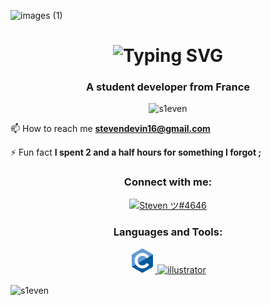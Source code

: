 ![images (1)](https://github.com/user-attachments/assets/f86c3d3c-c4a8-4774-a945-78c6adbbec76)
<h1 align="center">
	<img src="https://readme-typing-svg.herokuapp.com?font=Fira+Code&weight=900&size=25&pause=1000&color=36BCF7FF&width=435&lines=Hello+everyone%2C+;I'm+Steven" alt="Typing SVG"/>
</h1>
<h3 align="center">A student developer from France</h3>

<p align="center"> <img src="https://komarev.com/ghpvc/?username=s1even&label=Profile%20views&color=0e75b6&style=flat" alt="s1even" /> </p>

📫 How to reach me **stevendevin16@gmail.com**

⚡ Fun fact **I spent 2 and a half hours for something I forgot ;**

<h3 align="center">Connect with me:</h3>
<p align="center">
<a href="https://discord.gg/Steven ツ#4646" target="blank"><img align="center" src="https://raw.githubusercontent.com/rahuldkjain/github-profile-readme-generator/master/src/images/icons/Social/discord.svg" alt="Steven ツ#4646" height="30" width="40" /></a>
</p>

<h3 align="center">Languages and Tools:</h3>
<p align="center"> <a href="https://www.cprogramming.com/" target="_blank" rel="noreferrer"> <img src="https://raw.githubusercontent.com/devicons/devicon/master/icons/c/c-original.svg" alt="c" width="40" height="40"/> </a> <a href="https://www.adobe.com/in/products/illustrator.html" target="_blank" rel="noreferrer"> <img src="https://www.vectorlogo.zone/logos/adobe_illustrator/adobe_illustrator-icon.svg" alt="illustrator" width="40" height="40"/> </a> </p>

<p><img align="center" src="https://github-readme-streak-stats.herokuapp.com/?user=s1even&" alt="s1even" /></p>

